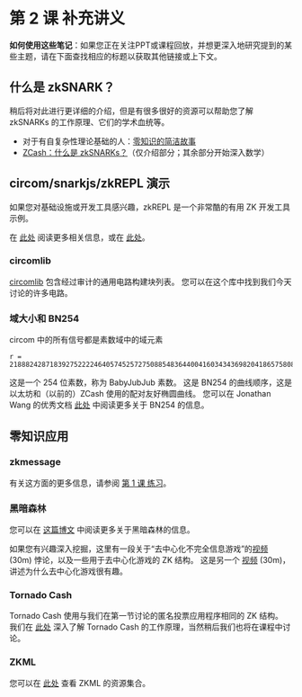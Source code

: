 # 第 2 课 补充讲义

**如何使用这些笔记**：如果您正在关注PPT或课程回放，并想更深入地研究提到的某些主题，请在下面查找相应的标题以获取其他链接或上下文。

## 什么是 zkSNARK？

稍后将对此进行更详细的介绍，但是有很多很好的资源可以帮助您了解 zkSNARKs 的工作原理、它们的学术血统等。
  - 对于有自复杂性理论基础的人：[零知识的简洁故事](https://nibnalin.me/dust-nib/a-succinct-story-of-zero-knowledge.html)
  - [ZCash：什么是 zkSNARKs？](https://z.cash/technology/zksnarks/)（仅介绍部分；其余部分开始深入数学）

## circom/snarkjs/zkREPL 演示

如果您对基础设施或开发工具感兴趣，zkREPL 是一个非常酷的有用 ZK 开发工具示例。

在 [此处](https://0xparc.org/blog/zkrepl) 阅读更多相关信息，或在 [此处](https://www.youtube.com/watch?v=xoN3Ph836n4&amp;list=PLJijNyoOwnssZzIIxfochRxo5QRW5Uvfg&amp;index=16)。

### circomlib

[circomlib](https://github.com/iden3/circomlib/tree/master/circuits) 包含经过审计的通用电路构建块列表。 您可以在这个库中找到我们今天讨论的许多电路。

### 域大小和 BN254

circom 中的所有信号都是素数域中的域元素

```
r = 21888242871839275222246405745257275088548364400416034343698204186575808495617
```

这是一个 254 位素数，称为 BabyJubJub 素数。 这是 BN254 的曲线顺序，这是以太坊和（以前的）ZCash 使用的配对友好椭圆曲线。 您可以在 Jonathan Wang 的优秀文档 [此处](https://hackmd.io/@jpw/bn254) 中阅读更多关于 BN254 的信息。


## 零知识应用

### zkmessage

有关这方面的更多信息，请参阅 [第 1 课 练习](./exercise1.md)。

### 黑暗森林

您可以在 [这篇博文](https://blog.zkga.me/announcing-darkforest) 中阅读更多关于黑暗森林的信息。

如果您有兴趣深入挖掘，这里有一段关于“去中心化不完全信息游戏”的[视频](https://youtu.be/1C0z3bR-YdE) (30m) 悖论，以及一些用于去中心化游戏的 ZK 结构。 这是另一个 [视频](https://www.youtube.com/watch?v=z7V830zndoA) (30m)，讲述为什么去中心化游戏很有趣。

### Tornado Cash

Tornado Cash 使用与我们在第一节讨论的匿名投票应用程序相同的 ZK 结构。 我们在 [此处](https://learn.0xparc.org/materials/circom/learning-group-1/breaking-down-tornado) 深入了解 Tornado Cash 的工作原理，当然稍后我们也将在课程中讨论。

### ZKML

您可以在 [此处](https://0xparc.notion.site/public-ZK-resources-for-ML-specialists-70770f20778446d596aa340c2f47d4b2) 查看 ZKML 的资源集合。